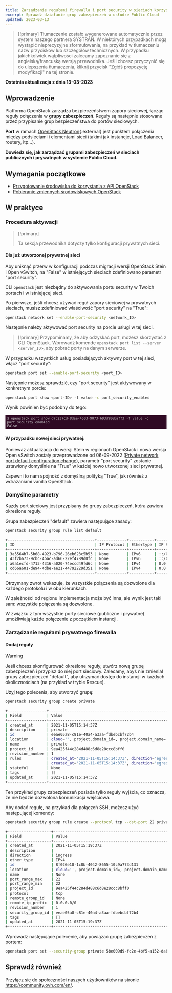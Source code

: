 ```yaml
---
title: Zarządzanie regułami firewalla i port security w sieciach korzystających OpenStack CLI
excerpt: Sprawdź działanie grup zabezpieczeń w usłudze Public Cloud
updated: 2023-03-13
---
```


<style>
 pre {
     font-size: 14px;
 }
 pre.console {
   background-color: #300A24; 
   color: #ccc;
   font-family: monospace;
   padding: 5px;
   margin-bottom: 5px;
 }
 pre.console code {
   b   font-family: monospace !important;
   font-size: 0.75em;
   color: #ccc;
 }
 .small {
     font-size: 0.75em;
 }
</style>

> [!primary]
> Tłumaczenie zostało wygenerowane automatycznie przez system naszego partnera SYSTRAN. W niektórych przypadkach mogą wystąpić nieprecyzyjne sformułowania, na przykład w tłumaczeniu nazw przycisków lub szczegółów technicznych. W przypadku jakichkolwiek wątpliwości zalecamy zapoznanie się z angielską/francuską wersją przewodnika. Jeśli chcesz przyczynić się do ulepszenia tłumaczenia, kliknij przycisk "Zgłóś propozycję modyfikacji" na tej stronie.
> 

**Ostatnia aktualizacja z dnia 13-03-2023**

## Wprowadzenie

Platforma OpenStack zarządza bezpieczeństwem zapory sieciowej, łącząc reguły połączenia w **grupy zabezpieczeń**. Reguły są następnie stosowane przez przypisanie grup bezpieczeństwa do portów sieciowych.

**Port** w ramach [OpenStack Neutron](https://docs.openstack.org/neutron/latest/index.html){.external} jest punktem połączenia między podsieciami i elementami sieci (takimi jak instancje, Load Balancer, routery, itp...).

**Dowiedz się, jak zarządzać grupami zabezpieczeń w sieciach publicznych i prywatnych w systemie Public Cloud.**

## Wymagania początkowe

- [Przygotowanie środowiska do korzystania z API OpenStack](/pages/public_cloud/compute/prepare_the_environment_for_using_the_openstack_api)
- [Pobieranie zmiennych środowiskowych OpenStack](/pages/public_cloud/compute/loading_openstack_environment_variables)

## W praktyce

### Procedura aktywacji <a name="activation"></a>

> [!primary]
>
> Ta sekcja przewodnika dotyczy tylko konfiguracji prywatnych sieci.

#### Dla już utworzonej prywatnej sieci

Aby uniknąć przerw w konfiguracji podczas migracji wersji OpenStack Stein i Open vSwitch, na "False" w istniejących sieciach zdefiniowano parametr "port security".

CLI `openstack` jest niezbędny do aktywowania portu security w Twoich portach i w istniejącej sieci.

Po pierwsze, jeśli chcesz używać reguł zapory sieciowej w prywatnych sieciach, musisz zdefiniować właściwość "port security" na "True":

```bash
openstack network set --enable-port-security <network_ID>
```

Następnie należy aktywować port security na porcie usługi w tej sieci. 

> [!primary]
> Przypominamy, że aby odzyskać port, możesz skorzystać z CLI OpenStack. Wprowadź komendę `openstack port list --server <server_ID>`, aby pobrać porty na danym serwerze.
>

W przypadku wszystkich usług posiadających aktywny port w tej sieci, włącz "port security":

```bash
openstack port set --enable-port-security <port_ID>
```

Następnie możesz sprawdzić, czy "port security" jest aktywowany w konkretnym porcie:

```bash
openstack port show <port-ID> -f value -c port_security_enabled
```

Wynik powinien być podobny do tego:

<pre class="console"><code>$ openstack port show d7c237cd-8dee-4503-9073-693d986baff3 -f value -c port_security_enabled
False
</code></pre>

#### W przypadku nowej sieci prywatnej:

Ponieważ aktualizacja do wersji Stein w regionach OpenStack i nowa wersja Open vSwitch zostały przeprowadzone od 06-09-2022 ([Private network port default configuration change](https://public-cloud.status-ovhcloud.com/incidents/z6qq4bcvsn11)), parametr "port security" zostanie ustawiony domyślnie na "True" w każdej nowo utworzonej sieci prywatnej.

Zapewni to nam spójność z domyślną polityką "True", jak również z wdrażaniami vanilla OpenStack.

### Domyślne parametry

Każdy port sieciowy jest przypisany do grupy zabezpieczeń, która zawiera określone reguły.

Grupa zabezpieczeń "default" zawiera następujące zasady:

```bash
openstack security group rule list default

+--------------------------------------+-------------+-----------+-----------+------------+-----------------------+
| ID                                   | IP Protocol | Ethertype | IP Range  | Port Range | Remote Security Group |
+--------------------------------------+-------------+-----------+-----------+------------+-----------------------+
| 3a5564b7-5b68-4923-b796-26eb623c5b53 | None        | IPv6      | ::/0      |            | None                  |
| 43f2b673-9cbc-4bac-ad66-22ef4789d0fc | None        | IPv6      | ::/0      |            | None                  |
| a6a1ecfd-4713-4316-a020-74eccd49fd6c | None        | IPv4      | 0.0.0.0/0 |            | None                  |
| cd66a601-de94-4dbe-ae21-44792229d351 | None        | IPv4      | 0.0.0.0/0 |            | None                  |
+--------------------------------------+-------------+-----------+-----------+------------+-----------------------+
```

Otrzymany zwrot wskazuje, że wszystkie połączenia są dozwolone dla każdego protokołu i w obu kierunkach.

W zależności od regionu implementacja może być inna, ale wynik jest taki sam: wszystkie połączenia są dozwolone.

W związku z tym wszystkie porty sieciowe (publiczne i prywatne) umożliwiają każde połączenie z początkiem instancji.

### Zarządzanie regułami prywatnego firewalla

#### Dodaj reguły

> [!warning]
> Jeśli chcesz skonfigurować określone reguły, utwórz nową grupę zabezpieczeń i przypisz do niej port sieciowy. Zalecamy, abyś nie zmieniał grupy zabezpieczeń "default", aby utrzymać dostęp do instancji w każdych okolicznościach (na przykład w trybie Rescue).
>

Użyj tego polecenia, aby utworzyć grupę:

```bash
openstack security group create private

+-----------------+----------------------------------------------------------------------------------------------------------------------------------------------------------------------------+
| Field           | Value                                                                                                                                                                      |
+-----------------+----------------------------------------------------------------------------------------------------------------------------------------------------------------------------+
| created_at      | 2021-11-05T15:14:37Z                                                                                                                                                       |
| description     | private                                                                                                                                                                    |
| id              | eeae05a8-c81e-40a4-a3aa-fdbebcbf72b4                                                                                                                                       |
| location        | cloud='', project.domain_id=, project.domain_name='Default', project.id='9ea425f44c284d488c6d8e28ccc8bff0', project.name='3614264792735868', region_name='GRA11', zone=    |
| name            | private                                                                                                                                                                    |
| project_id      | 9ea425f44c284d488c6d8e28ccc8bff0                                                                                                                                           |
| revision_number | 1                                                                                                                                                                          |
| rules           | created_at='2021-11-05T15:14:37Z', direction='egress', ethertype='IPv4', id='54fae025-3439-4e45-8745-2ffe5b261f72', revision_number='1', updated_at='2021-11-05T15:14:37Z' |
|                 | created_at='2021-11-05T15:14:37Z', direction='egress', ethertype='IPv6', id='ad1aa507-79bd-434f-b674-221ef41d9ba6', revision_number='1', updated_at='2021-11-05T15:14:37Z' |
| stateful        | None                                                                                                                                                                       |
| tags            | []                                                                                                                                                                         |
| updated_at      | 2021-11-05T15:14:37Z                                                                                                                                                       |
+-----------------+----------------------------------------------------------------------------------------------------------------------------------------------------------------------------+
```

Ten przykład grupy zabezpieczeń posiada tylko reguły wyjścia, co oznacza, że nie będzie dozwolona komunikacja wejściowa.

Aby dodać regułę, na przykład dla połączeń SSH, możesz użyć następującej komendy:

```bash
openstack security group rule create --protocol tcp --dst-port 22 private

+-------------------+-------------------------------------------------------------------------------------------------------------------------------------------------------------------------+
| Field             | Value                                                                                                                                                                   |
+-------------------+-------------------------------------------------------------------------------------------------------------------------------------------------------------------------+
| created_at        | 2021-11-05T15:19:37Z                                                                                                                                                    |
| description       |                                                                                                                                                                         |
| direction         | ingress                                                                                                                                                                 |
| ether_type        | IPv4                                                                                                                                                                    |
| id                | 8f026e18-1c8b-4042-8655-10c9a773d131                                                                                                                                    |
| location          | cloud='', project.domain_id=, project.domain_name='Default', project.id='9ea425f44c284d488c6d8e28ccc8bff0', project.name='3614264792735868', region_name='GRA11', zone= |
| name              | None                                                                                                                                                                    |
| port_range_max    | 22                                                                                                                                                                      |
| port_range_min    | 22                                                                                                                                                                      |
| project_id        | 9ea425f44c284d488c6d8e28ccc8bff0                                                                                                                                        |
| protocol          | tcp                                                                                                                                                                     |
| remote_group_id   | None                                                                                                                                                                    |
| remote_ip_prefix  | 0.0.0.0/0                                                                                                                                                               |
| revision_number   | 1                                                                                                                                                                       |
| security_group_id | eeae05a8-c81e-40a4-a3aa-fdbebcbf72b4                                                                                                                                    |
| tags              | []                                                                                                                                                                      |
| updated_at        | 2021-11-05T15:19:37Z                                                                                                                                                    |
+-------------------+-------------------------------------------------------------------------------------------------------------------------------------------------------------------------+
```

Wprowadź następujące polecenie, aby powiązać grupę zabezpieczeń z portem:

```bash
openstack port set --security-group private 5be009d9-fc2e-4bf5-a152-dab52614b02d
```

## Sprawdź również

Przyłącz się do społeczności naszych użytkowników na stronie <https://community.ovh.com/en/>.
